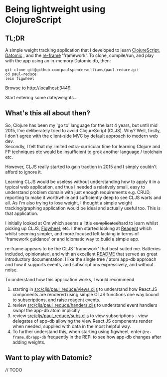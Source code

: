 # Being lightweight using ClojureScript

## TL;DR

A simple weight tracking application that I developed to learn [ClojureScript](https://github.com/clojure/clojurescript), [Datomic](http://www.datomic.com) , and the [re-frame](https://github.com/Day8/re-frame) 'framework'.
To clone, compile/run, and play with the app using an in-memory Datomic db, 
then:
```
git clone git@github.com:paulspencerwilliams/paul-reduce.git
cd paul-reduce
lein figwheel
```

Browse to [http://localhost:3449](http://localhost:3449).

Start entering some date/weights...

## What's this all about then?

So, Clojure has been my 'go to' language for the last 4 years, but until mid 
2015, I've deliberately tried to avoid ClojureScript (CLJS). Why? Well, firstly,
 I don't agree with the client-side MVC by default approach to modern web dev.  
 Secondly, I felt that my limited extra-curricular time for learning Clojure and
  FP techniques etc would be insufficient to grok another language / toolchain 
  etc.
 
However, CLJS really started to gain traction in 2015 and I simply couldn't 
afford to ignore it.
 
Learning CLJS would be useless without understanding how to apply it in a 
typical web application, and thus I needed a relatively small, easy to 
understand problem domain with just enough requirements e.g. CRUD, reporting to 
make it worthwhile and sufficiently deep to see CLJS warts and all. As I'm also 
trying to lose weight, I thought a simple weight tracking/graphing application 
would be ideal and actually useful too. This is that application.  

I initially looked at Om which seems a little ~~complicated~~hard to learn 
whilst picking up CLJS, [Figwheel](https://github.com/bhauman/lein-figwheel), 
etc. I then started looking at 
[Reagent](https://github.com/reagent-project/reagent) which whilst seeming 
simpler, and more focused left lacking in terms of 'framework guidance' or and 
idiomatic way to build a simple app.

re-frame appears to be the CLJS 'framework' that best suited me. Batteries 
included, opinionated, and with an excellent 
[README](https://github.com/Day8/re-frame) that served as great introductory 
documentation. I like the single tree / atom app-db approach and how it supports 
events, and subscriptions expressively, and without noise.

To understand how this application works, I would recommend 
1. starting in 
[src/cljs/paul_reduce/views.cljs](../src/cljs/paul_reduce/views.cljs) to 
understand how React.JS components are rendered using simple CLJS functions one 
way bound to subscriptions, and raise reagent events.
2. review 
[src/cljs/paul_reduce/handers.cljs](../src/cljs/paul_reduce/handers.cljs) to 
understand event handlers swap! the app-db atom implicitly
3. review [src/cljs/paul_reduce/subs.cljs](../src/cljs/paul_reduce/subs.cljs) to
 view subscriptions - view delegates of app-db allowing the view React.JS 
 components render when needed, supplied with data in the most helpful way. 
4. To further understand this, when starting using figwheel, enter 
`@re-frame.db/app-db` frequently in the REPl to see how app-db changes after 
adding weights. 

## Want to play with Datomic?

// TODO
